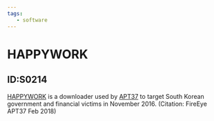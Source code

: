 ```yaml
---
tags:
   - software
---
```

# HAPPYWORK
## ID:S0214
[HAPPYWORK](software/S0214) is a downloader used by [APT37](groups/G0067) to target South Korean government and financial victims in November 2016. (Citation: FireEye APT37 Feb 2018)
